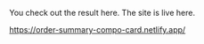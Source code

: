 You check out the result here. The site is live here.

https://order-summary-compo-card.netlify.app/
